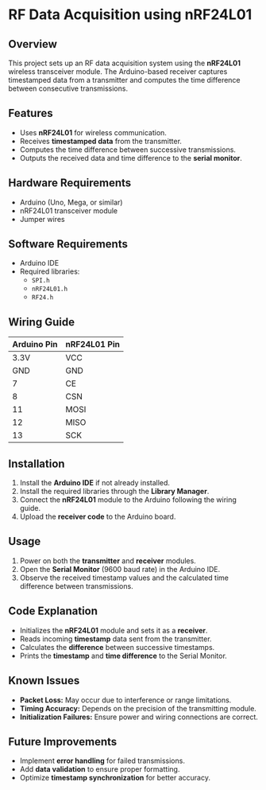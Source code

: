 # RF Data Acquisition using nRF24L01

## Overview
This project sets up an RF data acquisition system using the **nRF24L01** wireless transceiver module. The Arduino-based receiver captures timestamped data from a transmitter and computes the time difference between consecutive transmissions.

## Features
- Uses **nRF24L01** for wireless communication.
- Receives **timestamped data** from the transmitter.
- Computes the time difference between successive transmissions.
- Outputs the received data and time difference to the **serial monitor**.

## Hardware Requirements
- Arduino (Uno, Mega, or similar)
- nRF24L01 transceiver module
- Jumper wires

## Software Requirements
- Arduino IDE
- Required libraries:
  - `SPI.h`
  - `nRF24L01.h`
  - `RF24.h`

## Wiring Guide
| Arduino Pin | nRF24L01 Pin |
|------------|-------------|
| 3.3V       | VCC         |
| GND        | GND         |
| 7          | CE          |
| 8          | CSN         |
| 11         | MOSI        |
| 12         | MISO        |
| 13         | SCK         |

## Installation
1. Install the **Arduino IDE** if not already installed.
2. Install the required libraries through the **Library Manager**.
3. Connect the **nRF24L01** module to the Arduino following the wiring guide.
4. Upload the **receiver code** to the Arduino board.

## Usage
1. Power on both the **transmitter** and **receiver** modules.
2. Open the **Serial Monitor** (9600 baud rate) in the Arduino IDE.
3. Observe the received timestamp values and the calculated time difference between transmissions.

## Code Explanation
- Initializes the **nRF24L01** module and sets it as a **receiver**.
- Reads incoming **timestamp** data sent from the transmitter.
- Calculates the **difference** between successive timestamps.
- Prints the **timestamp** and **time difference** to the Serial Monitor.

## Known Issues
- **Packet Loss:** May occur due to interference or range limitations.
- **Timing Accuracy:** Depends on the precision of the transmitting module.
- **Initialization Failures:** Ensure power and wiring connections are correct.

## Future Improvements
- Implement **error handling** for failed transmissions.
- Add **data validation** to ensure proper formatting.
- Optimize **timestamp synchronization** for better accuracy.

